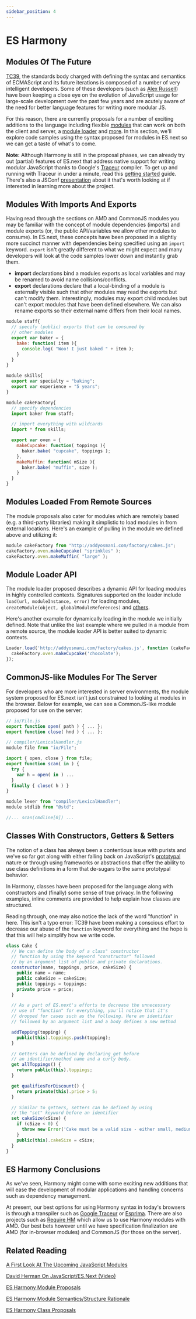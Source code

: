 ```yaml
---
sidebar_position: 4
---
```


# ES Harmony

## Modules Of The Future

[TC39](https://www.ecma-international.org/memento/TC39.htm), the standards body charged with defining the syntax and semantics of ECMAScript and its future iterations is composed of a number of very intelligent developers. Some of these developers (such as [Alex Russell](https://twitter.com/slightlylate)) have been keeping a close eye on the evolution of JavaScript usage for large-scale development over the past few years and are acutely aware of the need for better language features for writing more modular JS.

For this reason, there are currently proposals for a number of exciting additions to the language including flexible [modules](http://wiki.ecmascript.org/doku.php?id=harmony:modules) that can work on both the client and server, a [module loader](http://wiki.ecmascript.org/doku.php?id=harmony:module_loaders) and [more](http://wiki.ecmascript.org/doku.php?id=harmony:proposals). In this section, we'll explore code samples using the syntax proposed for modules in ES.next so we can get a taste of what's to come.

**Note:** Although Harmony is still in the proposal phases, we can already try out (partial) features of ES.next that address native support for writing modular JavaScript thanks to Google's [Traceur](https://code.google.com/p/traceur-compiler/) compiler. To get up and running with Traceur in under a minute, read this [getting started](https://code.google.com/p/traceur-compiler/wiki/GettingStarted) guide. There's also a JSConf [presentation](https://traceur-compiler.googlecode.com/svn/branches/v0.10/presentation/index.html) about it that's worth looking at if interested in learning more about the project.

## Modules With Imports And Exports

Having read through the sections on AMD and CommonJS modules you may be familiar with the concept of module dependencies (imports) and module exports (or, the public API/variables we allow other modules to consume). In ES.next, these concepts have been proposed in a slightly more succinct manner with dependencies being specified using an `import` keyword. `export` isn't greatly different to what we might expect and many developers will look at the code samples lower down and instantly grab them.

- **import** declarations bind a modules exports as local variables and may be renamed to avoid name collisions/conflicts.
- **export** declarations declare that a local-binding of a module is externally visible such that other modules may read the exports but can't modify them. Interestingly, modules may export child modules but can't export modules that have been defined elsewhere. We can also rename exports so their external name differs from their local names.

```js
module staff{
  // specify (public) exports that can be consumed by
  // other modules
  export var baker = {
    bake: function( item ){
      console.log( "Woo! I just baked " + item );
    }
  }
}

module skills{
  export var specialty = "baking";
  export var experience = "5 years";
}

module cakeFactory{
  // specify dependencies
  import baker from staff;

  // import everything with wildcards
  import * from skills;

  export var oven = {
    makeCupcake: function( toppings ){
      baker.bake( "cupcake", toppings );
    },
    makeMuffin: function( mSize ){
      baker.bake( "muffin", size );
    }
  }
}
```

## Modules Loaded From Remote Sources

The module proposals also cater for modules which are remotely based (e.g. a third-party libraries) making it simplistic to load modules in from external locations. Here's an example of pulling in the module we defined above and utilizing it:

```js
module cakeFactory from "http://addyosmani.com/factory/cakes.js";
cakeFactory.oven.makeCupcake( "sprinkles" );
cakeFactory.oven.makeMuffin( "large" );
```

## Module Loader API

The module loader proposed describes a dynamic API for loading modules in highly controlled contexts. Signatures supported on the loader include `load(url, moduleInstance, error)` for loading modules, `createModule(object, globalModuleReferences)` and [others](http://wiki.ecmascript.org/doku.php?id=harmony:module_loaders).

Here's another example for dynamically loading in the module we initially defined. Note that unlike the last example where we pulled in a module from a remote source, the module loader API is better suited to dynamic contexts.

```js
Loader.load('http://addyosmani.com/factory/cakes.js', function (cakeFactory) {
  cakeFactory.oven.makeCupcake('chocolate');
});
```

## CommonJS-like Modules For The Server

For developers who are more interested in server environments, the module system proposed for ES.next isn't just constrained to looking at modules in the browser. Below for example, we can see a CommonJS-like module proposed for use on the server:

```js
// io/File.js
export function open( path ) { ... };
export function close( hnd ) { ... };
```

```js
// compiler/LexicalHandler.js
module file from "io/File";

import { open, close } from file;
export function scan( in ) {
  try {
    var h = open( in ) ...
  }
  finally { close( h ) }
}
```

```js
module lexer from "compiler/LexicalHandler";
module stdlib from "@std";

//... scan(cmdline[0]) ...
```

## Classes With Constructors, Getters & Setters

The notion of a class has always been a contentious issue with purists and we've so far got along with either falling back on JavaScript's [prototypal](http://javascript.crockford.com/prototypal.html) nature or through using frameworks or abstractions that offer the ability to use class definitions in a form that de-sugars to the same prototypal behavior.

In Harmony, classes have been proposed for the language along with constructors and (finally) some sense of true privacy. In the following examples, inline comments are provided to help explain how classes are structured.

Reading through, one may also notice the lack of the word "function" in here. This isn't a typo error: TC39 have been making a conscious effort to decrease our abuse of the `function` keyword for everything and the hope is that this will help simplify how we write code.

```js
class Cake {
  // We can define the body of a class" constructor
  // function by using the keyword "constructor" followed
  // by an argument list of public and private declarations.
  constructor(name, toppings, price, cakeSize) {
    public name = name;
    public cakeSize = cakeSize;
    public toppings = toppings;
    private price = price;
  }

  // As a part of ES.next's efforts to decrease the unnecessary
  // use of "function" for everything, you'll notice that it's
  // dropped for cases such as the following. Here an identifier
  // followed by an argument list and a body defines a new method

  addTopping(topping) {
    public(this).toppings.push(topping);
  }

  // Getters can be defined by declaring get before
  // an identifier/method name and a curly body.
  get allToppings() {
    return public(this).toppings;
  }

  get qualifiesForDiscount() {
    return private(this).price > 5;
  }

  // Similar to getters, setters can be defined by using
  // the "set" keyword before an identifier
  set cakeSize(cSize) {
    if (cSize < 0) {
      throw new Error('Cake must be a valid size - either small, medium or large');
    }
    public(this).cakeSize = cSize;
  }
}
```

## ES Harmony Conclusions

As we've seen, Harmony might come with some exciting new additions that will ease the development of modular applications and handling concerns such as dependency management.

At present, our best options for using Harmony syntax in today's browsers is through a transpiler such as [Google Traceur](https://code.google.com/p/traceur-compiler/) or [Esprima](http://esprima.googlecode.com/). There are also projects such as [Require HM](https://github.com/addyosmani/require-hm) which allow us to use Harmony modules with AMD. Our best bets however until we have specification finalization are AMD (for in-browser modules) and CommonJS (for those on the server).

## Related Reading

[A First Look At The Upcoming JavaScript Modules](http://www.2ality.com/2011/03/first-look-at-upcoming-javascript.html)

[David Herman On JavaScript/ES.Next (Video)](https://blog.mozilla.com/dherman/2011/02/23/my-js-meetup-talk/)

[ES Harmony Module Proposals](http://wiki.ecmascript.org/doku.php?id=harmony:modules)

[ES Harmony Module Semantics/Structure Rationale](http://wiki.ecmascript.org/doku.php?id=harmony:modules_rationale)

[ES Harmony Class Proposals](http://wiki.ecmascript.org/doku.php?id=harmony:classes)
